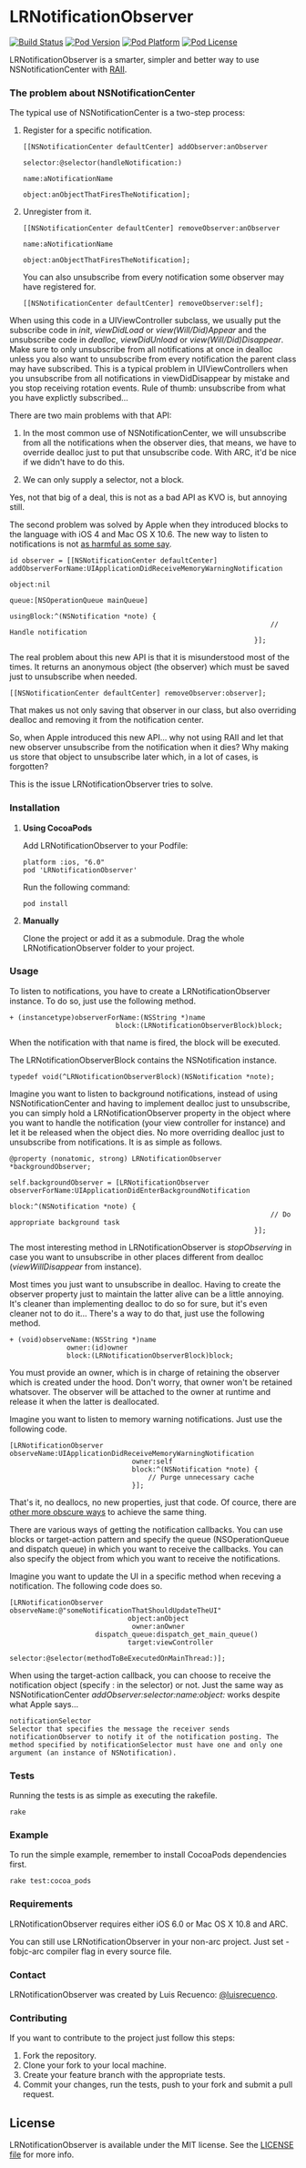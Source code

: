 LRNotificationObserver
======================

[![Build Status](http://img.shields.io/travis/luisrecuenco/LRNotificationObserver/master.svg?style=flat)](https://travis-ci.org/luisrecuenco/LRNotificationObserver)
[![Pod Version](http://img.shields.io/cocoapods/v/LRNotificationObserver.svg?style=flat)](http://cocoadocs.org/docsets/LRNotificationObserver/)
[![Pod Platform](http://img.shields.io/cocoapods/p/LRNotificationObserver.svg?style=flat)](http://cocoadocs.org/docsets/LRNotificationObserver/)
[![Pod License](http://img.shields.io/cocoapods/l/LRNotificationObserver.svg?style=flat)](https://www.apache.org/licenses/LICENSE-2.0.html)

LRNotificationObserver is a smarter, simpler and better way to use NSNotificationCenter with [RAII](http://en.wikipedia.org/wiki/Resource_Acquisition_Is_Initialization).

### The problem about NSNotificationCenter

The typical use of NSNotificationCenter is a two-step process:

1. Register for a specific notification.

   ```
   [[NSNotificationCenter defaultCenter] addObserver:anObserver
                                             selector:@selector(handleNotification:)
                                                 name:aNotificationName
                                               object:anObjectThatFiresTheNotification];
   ```

2. Unregister from it.

   ```
   [[NSNotificationCenter defaultCenter] removeObserver:anObserver
                                                    name:aNotificationName
                                                  object:anObjectThatFiresTheNotification];
   ```

   You can also unsubscribe from every notification some observer may have registered for.

   ```
   [[NSNotificationCenter defaultCenter] removeObserver:self];
   ```

When using this code in a UIViewController subclass, we usually put the subscribe code in *init*, *viewDidLoad* or *view(Will/Did)Appear* and the unsubscribe code in *dealloc*, *viewDidUnload* or *view(Will/Did)Disappear*. Make sure to only unsubscribe from all notifications at once in dealloc unless you also want to unsubscribe from every notification the parent class may have subscribed. This is a typical problem in UIViewControllers when you unsubscribe from all notifications in viewDidDisappear by mistake and you stop receiving rotation events. Rule of thumb: unsubscribe from what you have explictly subscribed...

There are two main problems with that API:

1. In the most common use of NSNotificationCenter, we will unsubscribe from all the notifications when the observer dies, that means, we have to override dealloc just to put that unsubscribe code. With ARC, it'd be nice if we didn't have to do this.

2. We can only supply a selector, not a block.

Yes, not that big of a deal, this is not as a bad API as KVO is, but annoying still.

The second problem was solved by Apple when they introduced blocks to the language with iOS 4 and Mac OS X 10.6. The new way to listen to notifications is not [as harmful as some say](http://sealedabstract.com/code/nsnotificationcenter-with-blocks-considered-harmful/).

```
id observer = [[NSNotificationCenter defaultCenter] addObserverForName:UIApplicationDidReceiveMemoryWarningNotification
                                                                object:nil
                                                                 queue:[NSOperationQueue mainQueue]
                                                            usingBlock:^(NSNotification *note) {
                                                                // Handle notification
                                                            }];
```

The real problem about this new API is that it is misunderstood most of the times. It returns an anonymous object (the observer) which must be saved just to unsubscribe when needed.

```
[[NSNotificationCenter defaultCenter] removeObserver:observer];
```

That makes us not only saving that observer in our class, but also overriding dealloc and removing it from the notification center.

So, when Apple introduced this new API... why not using RAII and let that new observer unsubscribe from the notification when it dies? Why making us store that object to unsubscribe later which, in a lot of cases, is forgotten?

This is the issue LRNotificationObserver tries to solve.

### Installation

1. **Using CocoaPods**

   Add LRNotificationObserver to your Podfile:

   ```
   platform :ios, "6.0"
   pod 'LRNotificationObserver'
   ```

   Run the following command:

   ```
   pod install
   ```

2. **Manually**

   Clone the project or add it as a submodule. Drag the whole LRNotificationObserver folder to your project.

### Usage

To listen to notifications, you have to create a LRNotificationObserver instance. To do so, just use the following method.

```
+ (instancetype)observerForName:(NSString *)name
                          block:(LRNotificationObserverBlock)block;
```

When the notification with that name is fired, the block will be executed.

The LRNotificationObserverBlock contains the NSNotification instance.

```
typedef void(^LRNotificationObserverBlock)(NSNotification *note);
```

Imagine you want to listen to background notifications, instead of using NSNotificationCenter and having to implement dealloc just to unsubscribe, you can simply hold a LRNotificationObserver property in the object where you want to handle the notification (your view controller for instance) and let it be released when the object dies. No more overriding dealloc just to unsubscribe from notifications. It is as simple as follows.

```
@property (nonatomic, strong) LRNotificationObserver *backgroundObserver;

self.backgroundObserver = [LRNotificationObserver observerForName:UIApplicationDidEnterBackgroundNotification
                                                            block:^(NSNotification *note) {
                                                                // Do appropriate background task
                                                            }];
```

The most interesting method in LRNotificationObserver is *stopObserving* in case you want to unsubscribe in other places different from dealloc (*viewWillDisappear* from instance).

Most times you just want to unsubscribe in dealloc. Having to create the observer property just to maintain the latter alive can be a little annoying. It's cleaner than implementing dealloc to do so for sure, but it's even cleaner not to do it... There's a way to do that, just use the following method.

```
+ (void)observeName:(NSString *)name
              owner:(id)owner
              block:(LRNotificationObserverBlock)block;
```

You must provide an owner, which is in charge of retaining the observer which is created under the hood. Don't worry, that owner won't be retained whatsover. The observer will be attached to the owner at runtime and release it when the latter is deallocated.

Imagine you want to listen to memory warning notifications. Just use the following code.

```
[LRNotificationObserver observeName:UIApplicationDidReceiveMemoryWarningNotification
                              owner:self
                              block:^(NSNotification *note) {
                                  // Purge unnecessary cache
                              }];
```

That's it, no deallocs, no new properties, just that code. Of cource, there are [other more obscure ways](http://www.merowing.info/2012/03/automatic-removal-of-nsnotificationcenter-or-kvo-observers/) to achieve the same thing.

There are various ways of getting the notification callbacks. You can use blocks or target-action pattern and specify the queue (NSOperationQueue and dispatch queue) in which you want to receive the callbacks. You can also specify the object from which you want to receive the notifications.

Imagine you want to update the UI in a specific method when receving a notification. The following code does so.

```
[LRNotificationObserver observeName:@"someNotificationThatShouldUpdateTheUI"
                             object:anObject
                              owner:anOwner
                     dispatch_queue:dispatch_get_main_queue()
                             target:viewController
                           selector:@selector(methodToBeExecutedOnMainThread:)];
```

When using the target-action callback, you can choose to receive the notification object (specify : in the selector) or not. Just the same way as NSNotificationCenter *addObserver:selector:name:object:* works despite what Apple says...

```
notificationSelector
Selector that specifies the message the receiver sends notificationObserver to notify it of the notification posting. The method specified by notificationSelector must have one and only one argument (an instance of NSNotification).
```

### Tests

Running the tests is as simple as executing the rakefile.

```
rake
```

### Example

To run the simple example, remember to install CocoaPods dependencies first.

```
rake test:cocoa_pods
```

### Requirements

LRNotificationObserver requires either iOS 6.0 or Mac OS X 10.8 and ARC.

You can still use LRNotificationObserver in your non-arc project. Just set -fobjc-arc compiler flag in every source file.

### Contact

LRNotificationObserver was created by Luis Recuenco: [@luisrecuenco](https://twitter.com/luisrecuenco).

### Contributing

If you want to contribute to the project just follow this steps:

1. Fork the repository.
2. Clone your fork to your local machine.
3. Create your feature branch with the appropriate tests.
4. Commit your changes, run the tests, push to your fork and submit a pull request.

## License

LRNotificationObserver is available under the MIT license. See the [LICENSE file](https://github.com/luisrecuenco/LRNotificationObserver/blob/master/LICENSE) for more info.
